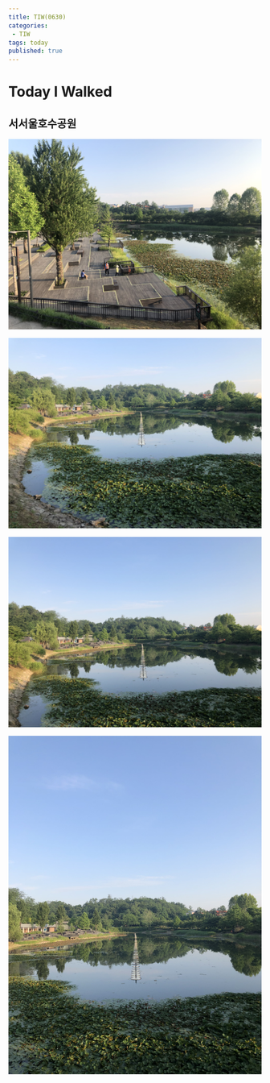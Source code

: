 ```yaml
---
title: TIW(0630)
categories:
 - TIW
tags: today
published: true
---
```

# Today I Walked
 
## 서서울호수공원
![0630](/images/0630/06301070.jpg)  

![0630](/images/0630/06301071.jpg)  

![0630](/images/0630/06301072.jpg)  

![0630](/images/0630/06301073.jpg)  